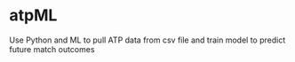 # atpML

Use Python and ML to pull ATP data from csv file and train model to predict future match outcomes
